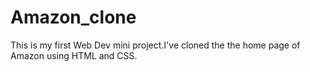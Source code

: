 # Amazon_clone
This is my first Web Dev mini project.I've cloned the the home page of Amazon using HTML and CSS.
